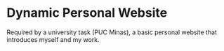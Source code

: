 # Dynamic Personal Website
 Required by a university task (PUC Minas), a basic personal website that introduces myself and my work.
